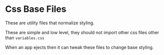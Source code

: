 # Css Base Files

These are utility files that normalize styling.  

These are simple and low level, they should not import other css files other than `variables.css`

When an app ejects then it can tweak these files to change base styling.  
